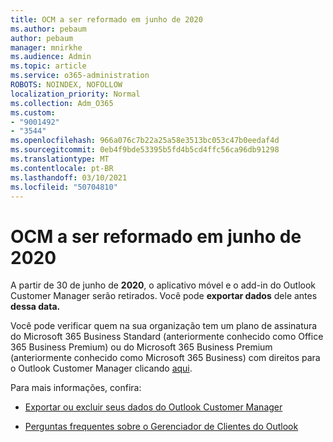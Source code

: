 ```yaml
---
title: OCM a ser reformado em junho de 2020
ms.author: pebaum
author: pebaum
manager: mnirkhe
ms.audience: Admin
ms.topic: article
ms.service: o365-administration
ROBOTS: NOINDEX, NOFOLLOW
localization_priority: Normal
ms.collection: Adm_O365
ms.custom:
- "9001492"
- "3544"
ms.openlocfilehash: 966a076c7b22a25a58e3513bc053c47b0eedaf4d
ms.sourcegitcommit: 0eb4f9bde53395b5fd4b5cd4ffc56ca96db91298
ms.translationtype: MT
ms.contentlocale: pt-BR
ms.lasthandoff: 03/10/2021
ms.locfileid: "50704810"
---
```

# <a name="ocm-to-be-retired-june-2020"></a>OCM a ser reformado em junho de 2020


A partir de 30 de junho de **2020**, o aplicativo móvel e o add-in do Outlook Customer Manager serão retirados. Você pode **exportar dados** dele antes **dessa data.**  

Você pode verificar quem na sua organização tem um plano de assinatura do Microsoft 365 Business Standard (anteriormente conhecido como Office 365 Business Premium) ou do Microsoft 365 Business Premium (anteriormente conhecido como Microsoft 365 Business) com direitos para o Outlook Customer Manager clicando [aqui](https://admin.microsoft.com/AdminPortal/Home?ref=/users).

Para mais informações, confira:

- [Exportar ou excluir seus dados do Outlook Customer Manager](https://support.office.com/article/1a421cb4-e8de-4b44-bfb8-710b92820439)

- [Perguntas frequentes sobre o Gerenciador de Clientes do Outlook](https://techcommunity.microsoft.com/t5/outlook-customer-manager/faq-frequently-asked-questions-about-outlook-customer-manager/m-p/29680)
